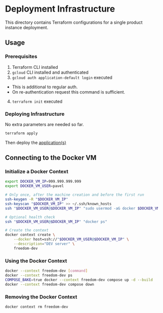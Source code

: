 # Deployment Infrastructure

This directory contains Terraform configurations for a single product instance deployment.

## Usage

### Prerequisites

1. Terraform CLI installed
2. `gcloud` CLI installed and authenticated
3. `gcloud auth application-default login` executed
  - This is additional to regular auth.
  - On re-authentication request this command is sufficient.
4. `terraform init` executed

### Deploying Infrastructure

No extra parameters are needed so far.

```bash
terraform apply
```

Then deploy the [application(s)](../../../deploy/deployments)

## Connecting to the Docker VM

### Initialize a Docker Context

```bash
export DOCKER_VM_IP=999.999.999.999
export DOCKER_VM_USER=pavel

# Only once, after the machine creation and before the first run
ssh-keygen -R "$DOCKER_VM_IP"
ssh-keyscan "$DOCKER_VM_IP" >> ~/.ssh/known_hosts
ssh "$DOCKER_VM_USER@$DOCKER_VM_IP" "sudo usermod -aG docker $DOCKER_VM_USER"

# Optional health check
ssh "$DOCKER_VM_USER@$DOCKER_VM_IP" "docker ps"

# Create the context
docker context create \
    --docker host=ssh://"$DOCKER_VM_USER@$DOCKER_VM_IP" \
    --description="DEV server" \
    freedom-dev
```

### Using the Docker Context

```bash
docker --context freedom-dev [command]
docker --context freedom-dev ps
COMPOSE_BAKE=true docker --context freedom-dev compose up -d --build
docker --context freedom-dev compose down
```

### Removing the Docker Context

```bash
docker context rm freedom-dev
```
